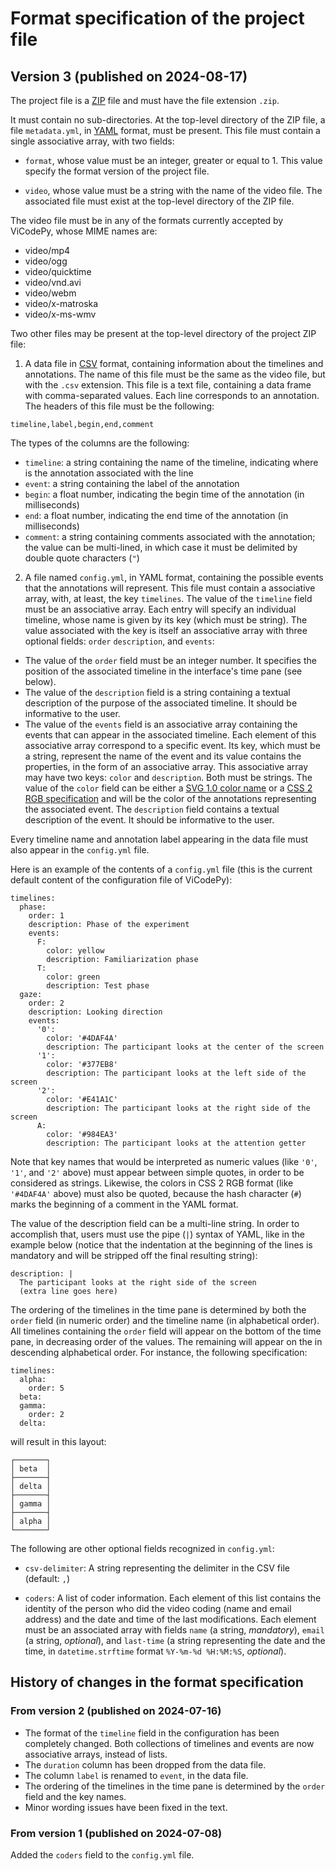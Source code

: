 # Format specification of the project file

## Version 3 (published on 2024-08-17)

The project file is a [ZIP][] file and must have the file extension `.zip`.

[ZIP]: https://en.wikipedia.org/wiki/ZIP

It must contain no sub-directories. At the top-level directory of the ZIP file, a file `metadata.yml`, in [YAML][] format, must be present. This file must contain a single associative array, with two fields:

[YAML]: https://en.wikipedia.org/wiki/YAML

- `format`, whose value must be an integer, greater or equal to 1. This value specify the format version of the project file.

- `video`, whose value must be a string with the name of the video file. The associated file must exist at the top-level directory of the ZIP file.

The video file must be in any of the formats currently accepted by ViCodePy, whose MIME names are:

- video/mp4
- video/ogg
- video/quicktime
- video/vnd.avi
- video/webm
- video/x-matroska
- video/x-ms-wmv

Two other files may be present at the top-level directory of the project ZIP file:

1. A data file in [CSV][] format, containing information about the timelines and annotations. The name of this file must be the same as the video file, but with the `.csv` extension. This file is a text file, containing a data frame with comma-separated values. Each line corresponds to an annotation. The headers of this file must be the following:

```
timeline,label,begin,end,comment
```

The types of the columns are the following:

- `timeline`: a string containing the name of the timeline, indicating where is the annotation associated with the line
- `event`: a string containing the label of the annotation
- `begin`: a float number, indicating the begin time of the annotation (in milliseconds)
- `end`: a float number, indicating the end time of the annotation (in milliseconds)
- `comment`: a string containing comments associated with the annotation; the value can be multi-lined, in which case it must be delimited by double quote characters (`"`)

[CSV]: https://en.wikipedia.org/wiki/Comma-separated_values

2. A file named `config.yml`, in YAML format, containing the possible events that the annotations will represent. This file must contain a associative array, with, at least, the key `timelines`. The value of the `timeline` field must be an associative array. Each entry will specify an individual timeline, whose name is given by its key (which must be  string). The value associated with the key is itself an associative array with three optional fields: `order` `description`, and `events`:
- The value of the `order` field must be an integer number. It specifies the position of the associated timeline in the interface's time pane (see below).
- The value of the `description` field is a string containing a textual description of the purpose of the associated timeline. It should be informative to the user.
- The value of the `events` field is an associative array containing the events that can appear in the associated timeline. Each element of this associative array correspond to a specific event. Its key, which must be a string, represent the name of the event and its value contains the properties, in the form of an associative array. This associative array may have two keys: `color` and `description`. Both must be strings. The value of the `color` field can be either a [SVG 1.0 color name][] or a [CSS 2 RGB specification][] and will be the color of the annotations representing the associated event. The `description` field contains a textual description of the event. It should be informative to the user.

[CSS 2 RGB specification]: https://www.w3.org/TR/SVG11/types.html#ColorKeywords
[SVG 1.0 color name]: https://www.w3.org/TR/2008/REC-CSS2-20080411/syndata.html#color-units

Every timeline name and annotation label appearing in the data file must also appear in the `config.yml` file.

Here is an example of the contents of a `config.yml` file (this is the current default content of the configuration file of ViCodePy):

```
timelines:
  phase:
    order: 1
    description: Phase of the experiment
    events:
      F:
        color: yellow
        description: Familiarization phase
      T:
        color: green
        description: Test phase
  gaze:
    order: 2
    description: Looking direction
    events:
      '0':
        color: '#4DAF4A'
        description: The participant looks at the center of the screen
      '1':
        color: '#377EB8'
        description: The participant looks at the left side of the screen
      '2':
        color: '#E41A1C'
        description: The participant looks at the right side of the screen
      A:
        color: '#984EA3'
        description: The participant looks at the attention getter
```

Note that key names that would be interpreted as numeric values (like `'0'`, `'1'`, and `'2'` above) must appear between simple quotes, in order to be considered as strings. Likewise, the colors in CSS 2 RGB format (like `'#4DAF4A'` above) must also be quoted, because the hash character (`#`) marks the beginning of a comment in the YAML format.

The value of the description field can be a multi-line string. In order to accomplish that, users must use the pipe (`|`) syntax of YAML, like in the example below (notice that the indentation at the beginning of the lines is mandatory and will be stripped off the final resulting string):


```
description: |
  The participant looks at the right side of the screen
  (extra line goes here)
```

The ordering of the timelines in the time pane is determined by both the `order` field (in numeric order) and the timeline name (in alphabetical order). All timelines containing the `order` field will appear on the bottom of the time pane, in decreasing order of the values. The remaining will appear on the in descending alphabetical order. For instance, the following specification:

```
timelines:
  alpha:
    order: 5
  beta:
  gamma:
    order: 2
  delta:
```

will result in this layout:

```
┌───────┐
│ beta  │
├───────┤
│ delta │
├───────┤
│ gamma │
├───────┤
│ alpha │
└───────┘
```

The following are other optional fields recognized in `config.yml`:

- `csv-delimiter`: A string representing the delimiter in the CSV file (default: `,`)

- `coders`: A list of coder information. Each element of this list contains the identity of the person who did the video coding (name and email address) and the date and time of the last modifications. Each element must be an associated array with fields `name` (a string, *mandatory*), `email` (a string, *optional*), and `last-time` (a string representing the date and the time, in `datetime.strftime` format `%Y-%m-%d %H:%M:%S`, *optional*).

## History of changes in the format specification

### From version 2 (published on 2024-07-16)

- The format of the `timeline` field in the configuration has been completely changed. Both collections of timelines and events are now associative arrays, instead of lists. 
- The `duration` column has been dropped from the data file.
- The column `label` is renamed to `event`, in the data file.
- The ordering of the timelines in the time pane is determined by the `order` field and the key names.
- Minor wording issues have been fixed in the text.

### From version 1 (published on 2024-07-08)

Added the `coders` field to the `config.yml` file.

<!--  LocalWords:  YAML ViCodePy RGB webm -ogg quicktime vnd avi matroska wmv
 -->

